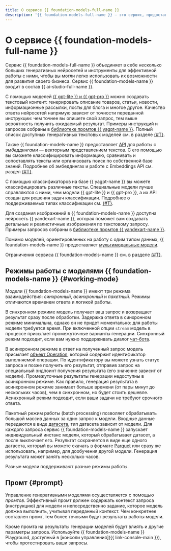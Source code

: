 ```yaml
---
title: О сервисе {{ foundation-models-full-name }}
description: '{{ foundation-models-full-name }} — это сервис, предоставляющий доступ к API больших нейросетей, которые умеют генерировать качественные тексты и изображения. Модели {{ gpt-lite }} и {{ gpt-pro }} могут генерировать описание товаров, статьи, новости, информационные рассылки, посты для блога и многое другое. {{ yandexart-name }} может по описанию создать изображение. Качество ответа нейросетей напрямую зависит от точности переданной инструкции: чем точнее вы опишете свой запрос, тем выше вероятность получить ожидаемый результат.'
---
```


# О сервисе {{ foundation-models-full-name }}

Сервис {{ foundation-models-full-name }} объединяет в себе несколько больших генеративных нейросетей и инструменты для эффективной работы с ними, чтобы вы могли легко использовать их возможности для развития своего бизнеса. Сервис {{ foundation-models-name }} входит в состав {{ ai-studio-full-name }}.

С помощью моделей [{{ gpt-lite }} и {{ gpt-pro }}](yandexgpt/index.md) можно создавать текстовый контент: генерировать описание товаров, статьи, новости, информационные рассылки, посты для блога и многое другое. Качество ответа нейросетей напрямую зависит от точности переданной инструкции: чем точнее вы опишете свой запрос, тем выше вероятность получить ожидаемый результат. Примеры инструкций и запросов собраны в [библиотеке промтов {{ yagpt-name }}](../prompts/yandexgpt/index.md). Полный список доступных генеративных текстовых моделей см. в разделе [{#T}](yandexgpt/models.md).

Также {{ foundation-models-name }} предоставляет [API](../embeddings/api-ref/index.md) для работы с _эмбеддингами_ — векторным представлением текстов. С его помощью вы сможете классифицировать информацию, сравнивать и сопоставлять тексты или организовать поиск по собственной базе знаний. Подробнее об эмбеддингах и работе с Embeddings API см. раздел [{#T}](./embeddings.md).

С помощью классификаторов на базе {{ yagpt-name }} вы можете классифицировать различные тексты. Специальные модели лучше справляются с ними, чем модели {{ gpt-lite }} и {{ gpt-pro }}, а их API создан для решения задач классификации. Подробнее о поддерживаемых типах классификации см. [{#T}](classifier/index.md). 

Для создания изображений в {{ foundation-models-name }} доступна нейросеть {{ yandexart-name }}, которая поможет вам создавать детальные и реалистичные изображения по текстовому запросу. Примеры запросов собраны в [библиотеке промтов {{ yandexart-name }}](../prompts/yandexart/index.md).

Помимо моделей, ориентированных на работу с одим типом данных, {{ foundation-models-name }} предоставляет [мультимодальные модели](./multimodal/index.md). 

Ограничения сервиса {{ foundation-models-name }} см. в разделе [{#T}](limits.md).

## Режимы работы с моделями {{ foundation-models-name }} {#working-mode}

Модели {{ foundation-models-name }} имеют три режима взаимодействия: _синхронный_, _асинхронный_ и _пакетный_. Режимы отличаются временем ответа и логикой работы.

В синхронном режиме модель получает ваш запрос и возвращает результат сразу после обработки. Задержка ответа в синхронном режиме минимальна, однако он не придет моментально: для работы модели требуется время. При включенной опции `stream` модель в процессе присылает промежуточные варианты генерации. Синхронный режим подходит, если вам нужно поддерживать диалог [чат-бота](../../glossary/chat-bot.md). 

В асинхронном режиме в ответ на полученный запрос модель присылает [объект Operation](../../api-design-guide/concepts/operation.md), который содержит идентификатор выполняемой операции. По идентификатору вы можете узнать статус запроса и позже получить его результат, отправив запрос на специальный эндпоинт получения результата (его значение зависит от модели). Промежуточные результаты генерации недоступны в асинхронном режиме. Как правило, генерация результата в асинхронном режиме занимает больше времени (от пары минут до нескольких часов), чем в синхронном, но будет стоить дешевле. Асинхронный режим подходит, если ваши задачи не требуют срочного ответа.

Пакетный режим работы (batch processing) позволяет обрабатывать большой массив данных за один запрос к модели. Входные данные передаются в виде [датасета](./resources/dataset.md), тип датасета зависит от модели. Для каждого запроса сервис {{ foundation-models-name }} запускает индивидуальный инстанс модели, который обрабатывает датасет, а после выключает его. Результат сохраняется в виде еще одного датасета, который вы можете скачать в формате [Parquet](https://parquet.apache.org/) или сразу же использовать, например, для дообучения другой модели. Генерация результата может занять несколько часов.

Разные модели поддерживают разные режимы работы.

## Промт {#prompt}

Управление генеративными моделями осуществляется с помощью _промтов_. Эффективный промт должен содержать контекст запроса (инструкцию) для модели и непосредственно задание, которое модель должна выполнить, учитывая переданный контекст. Чем конкретнее составлен промт, тем более точными будут результаты работы модели.

Кроме промта на результаты генерации моделей будут влиять и другие параметры запроса. Используйте {{ foundation-models-name }} Playground, доступный в [консоли управления]({{ link-console-main }}), чтобы протестировать ваши запросы.
